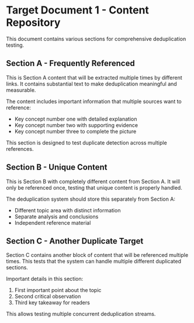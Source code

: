 # Target Document 1 - Content Repository

This document contains various sections for comprehensive deduplication testing.

## Section A - Frequently Referenced

This is Section A content that will be extracted multiple times by different links.
It contains substantial text to make deduplication meaningful and measurable.

The content includes important information that multiple sources want to reference:

- Key concept number one with detailed explanation
- Key concept number two with supporting evidence
- Key concept number three to complete the picture

This section is designed to test duplicate detection across multiple references.

## Section B - Unique Content

This is Section B with completely different content from Section A.
It will only be referenced once, testing that unique content is properly handled.

The deduplication system should store this separately from Section A:

- Different topic area with distinct information
- Separate analysis and conclusions
- Independent reference material

## Section C - Another Duplicate Target

Section C contains another block of content that will be referenced multiple times.
This tests that the system can handle multiple different duplicated sections.

Important details in this section:

1. First important point about the topic
2. Second critical observation
3. Third key takeaway for readers

This allows testing multiple concurrent deduplication streams.
